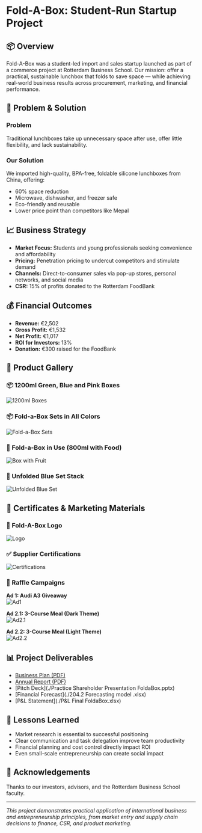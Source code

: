 # Fold-A-Box: Student-Run Startup Project

## 📦 Overview
Fold-A-Box was a student-led import and sales startup launched as part of a commerce project at Rotterdam Business School. Our mission: offer a practical, sustainable lunchbox that folds to save space — while achieving real-world business results across procurement, marketing, and financial performance.

## 🎯 Problem & Solution
### Problem
Traditional lunchboxes take up unnecessary space after use, offer little flexibility, and lack sustainability.

### Our Solution
We imported high-quality, BPA-free, foldable silicone lunchboxes from China, offering:
- 60% space reduction
- Microwave, dishwasher, and freezer safe
- Eco-friendly and reusable
- Lower price point than competitors like Mepal

## 📈 Business Strategy
- **Market Focus:** Students and young professionals seeking convenience and affordability
- **Pricing:** Penetration pricing to undercut competitors and stimulate demand
- **Channels:** Direct-to-consumer sales via pop-up stores, personal networks, and social media
- **CSR:** 15% of profits donated to the Rotterdam FoodBank

## 💰 Financial Outcomes
- **Revenue:** €2,502
- **Gross Profit:** €1,532
- **Net Profit:** €1,017
- **ROI for Investors:** 13%
- **Donation:** €300 raised for the FoodBank

## 📸 Product Gallery

### 📦 1200ml Green, Blue and Pink Boxes
![1200ml Boxes](./01_1200ml_Green_Blue_Pink.jpg)

### 📦 Fold-a-Box Sets in All Colors
![Fold-a-Box Sets](./02_FoldABox_Sets_Green_Blue_Pink.jpg)

### 🍓 Fold-a-Box in Use (800ml with Food)
![Box with Fruit](./03_800ml_Green_Box_With_Food.jpg)

### 🔄 Unfolded Blue Set Stack
![Unfolded Blue Set](./04_Unfolded_Blue_Set.jpg)

## 🏅 Certificates & Marketing Materials

### 🔖 Fold-A-Box Logo
![Logo](./01_Foldabox_Logo.jpg)

### ✅ Supplier Certifications
![Certifications](./02_Supplier_Certifications.jpg)

### 🎯 Raffle Campaigns

**Ad 1: Audi A3 Giveaway**  
![Ad1](./03_Raffle_Ad_Audi_A3.jpg)

**Ad 2.1: 3-Course Meal (Dark Theme)**  
![Ad2.1](./04_Raffle_Ad_Euromast_1.jpg)

**Ad 2.2: 3-Course Meal (Light Theme)**  
![Ad2.2](./05_Raffle_Ad_Euromast_2.jpg)

## 📊 Project Deliverables
- [Business Plan (PDF)](./B2_IBPENT121R2_204.2_OP1.docx)
- [Annual Report (PDF)](./Annual_Report_CM204.2_FoldaBox.docx)
- [Pitch Deck](./Practice Shareholder Presentation FoldaBox.pptx)
- [Financial Forecast](./204.2 Forecasting model .xlsx)
- [P&L Statement](./P&L Final FoldaBox.xlsx)

## 🧠 Lessons Learned
- Market research is essential to successful positioning
- Clear communication and task delegation improve team productivity
- Financial planning and cost control directly impact ROI
- Even small-scale entrepreneurship can create social impact

## 🙌 Acknowledgements
Thanks to our investors, advisors, and the Rotterdam Business School faculty.

---

*This project demonstrates practical application of international business and entrepreneurship principles, from market entry and supply chain decisions to finance, CSR, and product marketing.*